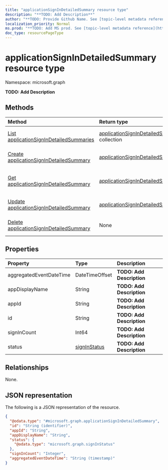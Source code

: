 ```yaml
---
title: "applicationSignInDetailedSummary resource type"
description: "**TODO: Add Description**"
author: "**TODO: Provide Github Name. See [topic-level metadata reference](https://msgo.azurewebsites.net/add/document/guidelines/metadata.html#topic-level-metadata)**"
localization_priority: Normal
ms.prod: "**TODO: Add MS prod. See [topic-level metadata reference](https://msgo.azurewebsites.net/add/document/guidelines/metadata.html#topic-level-metadata)**"
doc_type: resourcePageType
---
```


# applicationSignInDetailedSummary resource type

Namespace: microsoft.graph

**TODO: Add Description**

## Methods
|Method|Return type|Description|
|:---|:---|:---|
|[List applicationSignInDetailedSummaries](../api/applicationsignindetailedsummary-list.md)|[applicationSignInDetailedSummary](../resources/applicationsignindetailedsummary.md) collection|Get a list of the [applicationSignInDetailedSummary](../resources/applicationsignindetailedsummary.md) objects and their properties.|
|[Create applicationSignInDetailedSummary](../api/applicationsignindetailedsummary-create.md)|[applicationSignInDetailedSummary](../resources/applicationsignindetailedsummary.md)|Create a new [applicationSignInDetailedSummary](../resources/applicationsignindetailedsummary.md) object.|
|[Get applicationSignInDetailedSummary](../api/applicationsignindetailedsummary-get.md)|[applicationSignInDetailedSummary](../resources/applicationsignindetailedsummary.md)|Read the properties and relationships of an [applicationSignInDetailedSummary](../resources/applicationsignindetailedsummary.md) object.|
|[Update applicationSignInDetailedSummary](../api/applicationsignindetailedsummary-update.md)|[applicationSignInDetailedSummary](../resources/applicationsignindetailedsummary.md)|Update the properties of an [applicationSignInDetailedSummary](../resources/applicationsignindetailedsummary.md) object.|
|[Delete applicationSignInDetailedSummary](../api/applicationsignindetailedsummary-delete.md)|None|Deletes an [applicationSignInDetailedSummary](../resources/applicationsignindetailedsummary.md) object.|

## Properties
|Property|Type|Description|
|:---|:---|:---|
|aggregatedEventDateTime|DateTimeOffset|**TODO: Add Description**|
|appDisplayName|String|**TODO: Add Description**|
|appId|String|**TODO: Add Description**|
|id|String|**TODO: Add Description**|
|signInCount|Int64|**TODO: Add Description**|
|status|[signInStatus](../resources/signinstatus.md)|**TODO: Add Description**|

## Relationships
None.

## JSON representation
The following is a JSON representation of the resource.
<!-- {
  "blockType": "resource",
  "keyProperty": "id",
  "@odata.type": "microsoft.graph.applicationSignInDetailedSummary",
  "openType": false
}
-->
``` json
{
  "@odata.type": "#microsoft.graph.applicationSignInDetailedSummary",
  "id": "String (identifier)",
  "appId": "String",
  "appDisplayName": "String",
  "status": {
    "@odata.type": "microsoft.graph.signInStatus"
  },
  "signInCount": "Integer",
  "aggregatedEventDateTime": "String (timestamp)"
}
```

